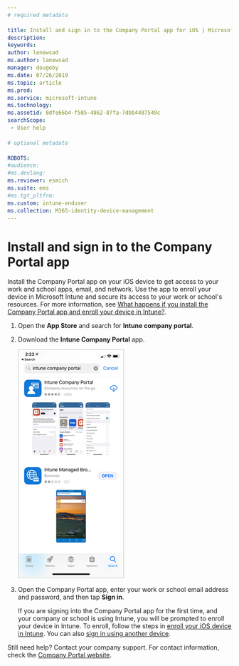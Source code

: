 ```yaml
---
# required metadata

title: Install and sign in to the Company Portal app for iOS | Microsoft Docs
description:
keywords:
author: lenewsad
ms.author: lanewsad
manager: dougeby
ms.date: 07/26/2019
ms.topic: article
ms.prod:
ms.service: microsoft-intune
ms.technology:
ms.assetid: 8dfe66b4-f585-4862-87fa-7dbb4487549c
searchScope:
 - User help

# optional metadata

ROBOTS:  
#audience:
#ms.devlang:
ms.reviewer: esmich
ms.suite: ems
#ms.tgt_pltfrm:
ms.custom: intune-enduser
ms.collection: M365-identity-device-management
---
```



# Install and sign in to the Company Portal app

Install the Company Portal app on your iOS device to get access to your work and school apps, email, and network. Use the app to enroll your device in Microsoft Intune and secure its access to your work or school's resources. For more information, see [What happens if you install the Company Portal app and enroll your device in Intune?](what-happens-if-you-install-the-company-portal-app-and-enroll-your-device-in-intune-ios.md).

1. Open the **App Store** and search for **Intune company portal**.

2. Download the **Intune Company Portal** app.

    ![Screenshot of how the Intune Company Portal app appears in the App Store.](./media/cp-ios-redesign-after-1904.PNG)  

3. Open the Company Portal app, enter your work or school email address and password, and then tap **Sign in**.

    If you are signing into the Company Portal app for the first time, and your company or school is using Intune, you will be prompted to enroll your device in Intune. To enroll, follow the steps in [enroll your iOS device in Intune](enroll-your-device-in-intune-ios.md). You can also [sign in using another device](https://docs.microsoft.com/intune-user-help/sign-in-to-the-company-portal#sign-in-from-another-device).

Still need help? Contact your company support. For contact information, check the [Company Portal website](https://go.microsoft.com/fwlink/?linkid=2010980).
